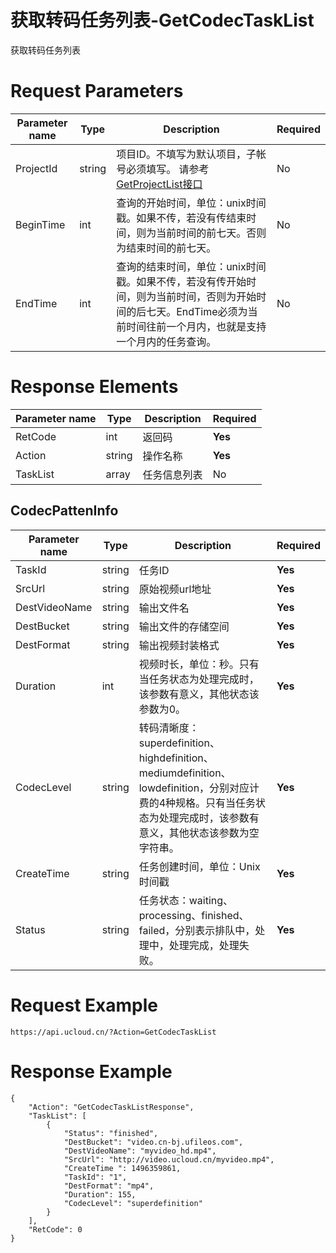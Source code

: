 # 获取转码任务列表-GetCodecTaskList

获取转码任务列表

# Request Parameters
|Parameter name|Type|Description|Required|
|---|---|---|---|
|ProjectId|string|项目ID。不填写为默认项目，子帐号必须填写。 请参考[GetProjectList接口](api/summary/get_project_list)|No|
|BeginTime|int|查询的开始时间，单位：unix时间戳。如果不传，若没有传结束时间，则为当前时间的前七天。否则为结束时间的前七天。|No|
|EndTime|int|查询的结束时间，单位：unix时间戳。如果不传，若没有传开始时间，则为当前时间，否则为开始时间的后七天。EndTime必须为当前时间往前一个月内，也就是支持一个月内的任务查询。|No|

# Response Elements
|Parameter name|Type|Description|Required|
|---|---|---|---|
|RetCode|int|返回码|**Yes**|
|Action|string|操作名称|**Yes**|
|TaskList|array|任务信息列表|No|

## CodecPattenInfo
|Parameter name|Type|Description|Required|
|---|---|---|---|
|TaskId|string|任务ID|**Yes**|
|SrcUrl|string|原始视频url地址|**Yes**|
|DestVideoName|string|输出文件名|**Yes**|
|DestBucket|string|输出文件的存储空间|**Yes**|
|DestFormat|string|输出视频封装格式|**Yes**|
|Duration|int|视频时长，单位：秒。只有当任务状态为处理完成时，该参数有意义，其他状态该参数为0。|**Yes**|
|CodecLevel|string|转码清晰度：superdefinition、highdefinition、mediumdefinition、lowdefinition，分别对应计费的4种规格。只有当任务状态为处理完成时，该参数有意义，其他状态该参数为空字符串。|**Yes**|
|CreateTime|string|任务创建时间，单位：Unix时间戳|**Yes**|
|Status|string|任务状态：waiting、processing、finished、failed，分别表示排队中，处理中，处理完成，处理失败。|**Yes**|

# Request Example
```
https://api.ucloud.cn/?Action=GetCodecTaskList
```

# Response Example
```
{
    "Action": "GetCodecTaskListResponse", 
    "TaskList": [
        {
            "Status": "finished", 
            "DestBucket": "video.cn-bj.ufileos.com", 
            "DestVideoName": "myvideo_hd.mp4", 
            "SrcUrl": "http://video.ucloud.cn/myvideo.mp4", 
            "CreateTime ": 1496359861, 
            "TaskId": "1", 
            "DestFormat": "mp4", 
            "Duration": 155, 
            "CodecLevel": "superdefinition"
        }
    ], 
    "RetCode": 0
}
```

